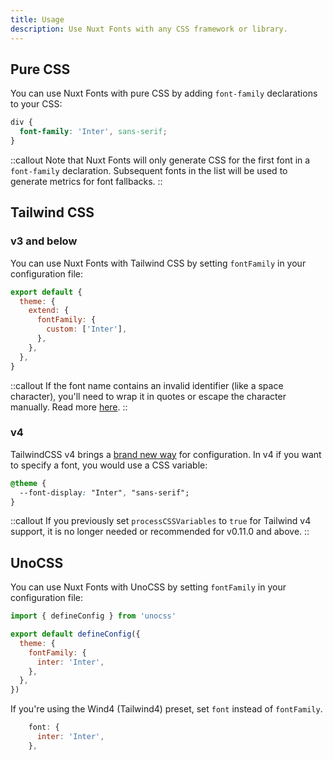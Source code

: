 ```yaml
---
title: Usage
description: Use Nuxt Fonts with any CSS framework or library.
---
```


## Pure CSS
You can use Nuxt Fonts with pure CSS by adding `font-family` declarations to your CSS:

```css [assets/css/fonts.css]
div {
  font-family: 'Inter', sans-serif;
}
```

::callout
Note that Nuxt Fonts will only generate CSS for the first font in a `font-family` declaration. Subsequent fonts in the list will be used to generate metrics for font fallbacks.
::

## Tailwind CSS

### v3 and below
You can use Nuxt Fonts with Tailwind CSS by setting `fontFamily` in your configuration file:

```js [tailwind.config.js]
export default {
  theme: {
    extend: {
      fontFamily: {
        custom: ['Inter'],
      },
    },
  },
}
```

::callout
If the font name contains an invalid identifier (like a space character), you'll need to wrap it in quotes or escape the character manually. Read more [here](https://tailwindcss.com/docs/font-family#customizing-your-theme).
::

### v4

TailwindCSS v4 brings a [brand new way](https://tailwindcss.com/blog/tailwindcss-v4-alpha) for configuration. In v4 if you want to specify a font, you would use a CSS variable:

```css [main.css]
@theme {
  --font-display: "Inter", "sans-serif";
}
```

::callout
If you previously set `processCSSVariables` to `true` for Tailwind v4 support, it is no longer needed or recommended for v0.11.0 and above.
::

## UnoCSS
You can use Nuxt Fonts with UnoCSS by setting `fontFamily` in your configuration file:

```js [uno.config.js]
import { defineConfig } from 'unocss'

export default defineConfig({
  theme: {
    fontFamily: {
      inter: 'Inter',
    },
  },
})
```

If you're using the Wind4 (Tailwind4) preset, set `font` instead of `fontFamily`.
```js
    font: {
      inter: 'Inter',
    },
```
